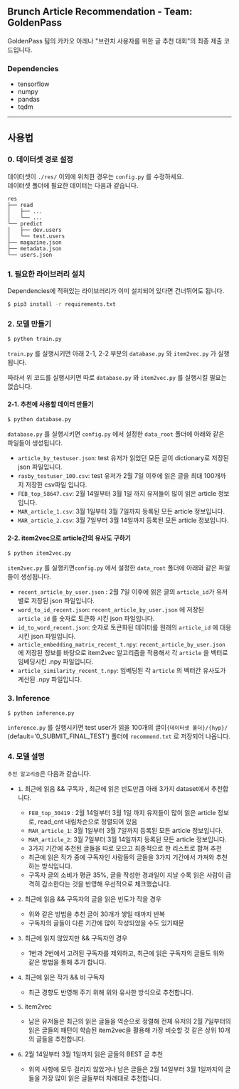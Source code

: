 ## Brunch Article Recommendation - Team: GoldenPass

GoldenPass 팀의 카카오 아레나 "브런치 사용자를 위한 글 추천 대회"의 최종 제출 코드입니다.

### Dependencies

- tensorflow
- numpy
- pandas
- tqdm

---

## 사용법

### 0. 데이터셋 경로 설정

데이터셋이 `./res/` 이외에 위치한 경우는 `config.py` 를 수정하세요.  
데이터셋 폴더에 필요한 데이터는 다음과 같습니다.
```
res
├── read
│   ├── ...
│   └── ...
└── predict
│   ├── dev.users
│   └── test.users
├── magazine.json
├── metadata.json
└── users.json
```

### 1. 필요한 라이브러리 설치

Dependencies에 적혀있는 라이브러리가 이미 설치되어 있다면 건너뛰어도 됩니다.

```bash
$ pip3 install -r requirements.txt
```

### 2. 모델 만들기

```bash
$ python train.py
```

`train.py` 를 실행시키면 아래 2-1, 2-2 부분의 `database.py` 와 `item2vec.py` 가 실행됩니다.  

따라서 위 코드를 실행시키면 따로  `database.py` 와 `item2vec.py` 를 실행시킬 필요는 없습니다.

#### 2-1. 추천에 사용할 데이터 만들기

```bash
$ python database.py
```

`database.py` 를 실행시키면 `config.py` 에서 설정한 `data_root` 폴더에 아래와 같은 파일들이 생성됩니다.

- `article_by_testuser.json`: test 유저가 읽었던 모든 글이 dictionary로 저장된 json 파일입니다.
- `rasby_testuser_100.csv`: test 유저가 2월 7일 이후에 읽은 글을 최대 100개까지 저장한 csv파일 입니다.
- `FEB_top_58647.csv`: 2월 14일부터 3월 1일 까지 유저들이 많이 읽은 article 정보입니다.
- `MAR_article_1.csv`: 3월 1일부터 3월 7일까지 등록된 모든 article 정보입니다.
- `MAR_article_2.csv`: 3월 7일부터 3월 14일까지 등록된 모든 article 정보입니다.

#### 2-2. item2vec으로 article간의 유사도 구하기

```bash
$ python item2vec.py
```

`item2vec.py` 를 실행키면`config.py` 에서 설정한 `data_root` 폴더에 아래와 같은 파일들이 생성됩니다.

- `recent_article_by_user.json` : 2월 7일 이후에 읽은 글의 `article_id`가 유저 별로 저장된 json 파일입니다.
- `word_to_id_recent.json`:  `recent_article_by_user.json` 에 저장된 `article_id` 를 숫자로 토큰화 시킨 json 파일입니다.
- `id_to_word_recent.json`: 숫자로 토큰화된 데이터를 원래의 `article_id` 에 대응시킨 json 파일입니다.
- `article_embedding_matrix_recent_t.npy`: `recent_article_by_user.json` 에 저장된 정보를 바탕으로 item2vec 알고리즘을 적용해서 각 `article` 을 벡터로 임베딩시킨 .npy 파일입니다.
- `article_similarity_recent_t.npy`: 임베딩된 각 `article` 의 벡터간 유사도가 계산된 .npy 파일입니다.

### 3. Inference

```bash
$ python inference.py
```

`inference.py` 를 실행시키면 test user가 읽을 100개의 글이`{데이터셋 폴더}/{hyp}/` (default='0_SUBMIT_FINAL_TEST') 폴더에 `recommend.txt` 로 저장되어 나옵니다.

### 4. 모델 설명

`추천 알고리즘`은 다음과 같습니다.

- `1`. 최근에 읽음 && 구독자 , 최근에 읽은 빈도만큼 아래 3가지 dataset에서 추천합니다.
  - `FEB_top_30419` : 2월 14일부터 3월 1일 까지 유저들이 많이 읽은 article 정보로, read_cnt 내림차순으로 정렬되어 있음
  - `MAR_article_1`: 3월 1일부터 3월 7일까지 등록된 모든 article 정보입니다.
  - `MAR_article_2`: 3월 7일부터 3월 14일까지 등록된 모든 article 정보입니다.
  * 3가지 기간에 추천된 글들을 따로 모으고 최종적으로 한 리스트로 합쳐 추천
  - 최근에 읽은 작가 중에 구독자인 사람들의 글들을 3가지 기간에서 가져와 추천하는 방식입니다.
  - 구독자 글의 소비가 평균 35%, 글을 작성한 경과일이 지날 수록 읽은 사람이 급격히 감소한다는 것을 반영해 우선적으로 체크했습니다.
- `2`. 최근에 읽음 && 구독자의 글을 읽은 빈도가 작을 경우
  - 위와 같은 방법을 추천 글이 30개가 쌓일 때까지 반복
  - 구독자의 글들이 다른 기간에 많이 작성되었을 수도 있기때문
- `3`. 최근에 읽지 않았지만 && 구독자인 경우
  
  - 1번과 2번에서 고려된 구독자를 제외하고, 최근에 읽은 구독자의 글들도 위와 같은 방법을 통해 추가 합니다.
- `4`. 최근에 읽은 작가 && 비 구독자
  
  - 최근 경향도 반영해 주기 위해 위와 유사한 방식으로 추천합니다.
- `5`. item2vec
  
  - 남은 유저들은 최근의 읽은 글들을 역순으로 정렬해 전체 유저의 2월 7일부터의 읽은 글들의 패턴이 학습된 item2vec을 활용해 가장 비슷할 것 같은 상위 10개의 글들을 추천합니다.
- `6`. 2월 14일부터 3월 1일까지 읽은 글들의 BEST 글 추천
  
  - 위의 사항에 모두 걸리지 않았거나 남은 글들은 2월 14일부터 3월 1일까지의 글들을 가장 많이 읽은 글들부터 차례대로 추천합니다.

